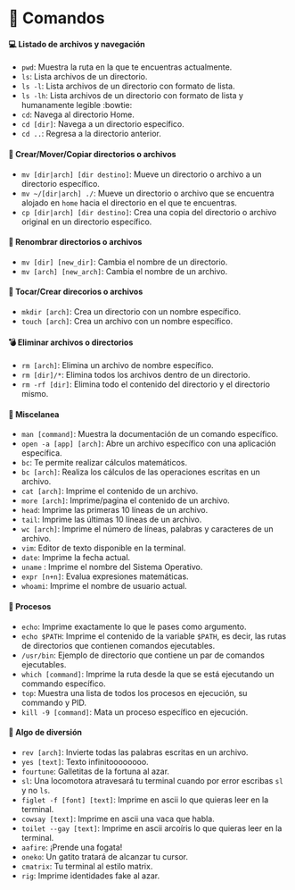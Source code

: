 # :rocket: Comandos

#### :computer: Listado de archivos y navegación
* `pwd`: Muestra la ruta en la que te encuentras actualmente.
* `ls`: Lista archivos de un directorio.
* `ls -l`: Lista archivos de un directorio con formato de lista.
* `ls -lh`: Lista archivos de un directorio con formato de lista y humanamente legible :bowtie:
* `cd`: Navega al directorio Home.
* `cd [dir]`: Navega a un directorio específico.
* `cd ..`: Regresa a la directorio anterior.

#### :floppy_disk: Crear/Mover/Copiar directorios o archivos
* `mv [dir|arch] [dir destino]`: Mueve un directorio o archivo a un directorio específico.
* `mv ~/[dir|arch] ./`: Mueve un directorio o archivo que se encuentra alojado en `home` hacia el directorio en el que te encuentras.
* `cp [dir|arch] [dir destino]`: Crea una copia del directorio o archivo original en un directorio específico.

#### :file_folder: Renombrar directorios o archivos
* `mv [dir] [new_dir]`: Cambia el nombre de un directorio.
* `mv [arch] [new_arch]`: Cambia el nombre de un archivo.

#### :open_file_folder: Tocar/Crear direcorios o archivos
* `mkdir [arch]`: Crea un directorio con un nombre específico.
* `touch [arch]`: Crea un archivo con un nombre específico.

#### :bomb: Eliminar archivos o directorios
* `rm [arch]`: Elimina un archivo de nombre específico.
* `rm [dir]/*`: Elimina todos los archivos dentro de un directorio.
* `rm -rf [dir]`: Elimina todo el contenido del directorio y el directorio mismo.

#### :crystal_ball: Miscelanea
* `man [command]`: Muestra la documentación de un comando específico.
* `open -a [app] [arch]`: Abre un archivo específico con una aplicación específica.
* `bc`: Te permite realizar cálculos matemáticos.
* `bc [arch]`: Realiza los cálculos de las operaciones escritas en un archivo.
* `cat [arch]`: Imprime el contenido de un archivo.
* `more [arch]`: Imprime/pagina el contenido de un archivo.
* `head`: Imprime las primeras 10 líneas de un archivo.
*  `tail`: Imprime las últimas 10 líneas de un archivo.
* `wc [arch]`: Imprime el número de líneas, palabras y caracteres de un archivo.
* `vim`: Editor de texto disponible en la terminal.
* `date`: Imprime la fecha actual.
* `uname` : Imprime el nombre del Sistema Operativo.
* `expr [n+n]`: Evalua expresiones matemáticas.
* `whoami`: Imprime el nombre de usuario actual.

#### :mag_right: Procesos
* `echo`: Imprime exactamente lo que le pases como argumento.
* `echo $PATH`: Imprime el contenido de la variable `$PATH`, es decir, las rutas de directorios que contienen comandos ejecutables.
* `/usr/bin`: Ejemplo de directorio que contiene un par de comandos ejecutables.
* `which [command]`: Imprime la ruta desde la que se está ejecutando un commando específico.
* `top`: Muestra una lista de todos los procesos en ejecución, su commando y PID.
* `kill -9 [command]`: Mata un proceso específico en ejecución.

#### :japanese_ogre: Algo de diversión
* `rev [arch]`: Invierte todas las palabras escritas en un archivo.
* `yes [text]`: Texto infinitoooooooo.
* `fourtune`: Galletitas de la fortuna al azar.
* `sl`: Una locomotora atravesará tu terminal cuando por error escribas `sl` y no `ls`.
* `figlet -f [font] [text]`: Imprime en ascii lo que quieras leer en la terminal.
* `cowsay [text]`: Imprime en ascii una vaca que habla.
* `toilet --gay [text]`: Imprime en ascii arcoíris lo que quieras leer en la terminal.
* `aafire`: ¡Prende una fogata!
* `oneko`: Un gatito tratará de alcanzar tu cursor.
* `cmatrix`: Tu terminal al estilo matrix.
* `rig`: Imprime identidades fake al azar.
